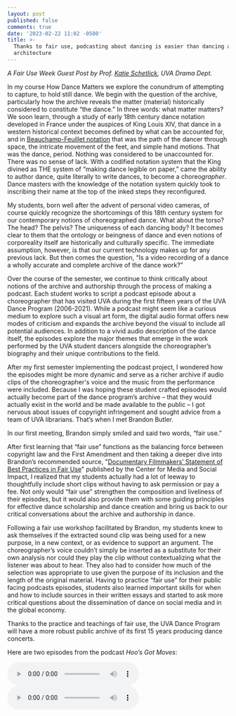 ```yaml
---
layout: post
published: false
comments: true
date: '2023-02-22 11:02 -0500'
title: >-
  Thanks to fair use, podcasting about dancing is easier than dancing about
  architecture
---
```


*A Fair Use Week Guest Post by Prof. [Katie Schetlick](https://www.katieschetlick.com), UVA Drama Dept.*

In my course How Dance Matters we explore the conundrum of attempting to capture, to hold still dance. We begin with the question of the archive, particularly how the archive reveals the matter (material) historically considered to constitute “the dance.” In three words: what matter matters? We soon learn, through a study of early 18th century dance notation developed in France under the auspices of King Louis XIV, that dance in a western historical context becomes defined by what can be accounted for, and in [Beauchamp-Feuillet notation](https://publicdomainreview.org/collection/collection-of-dances-in-choreography-notation-1700) that was the path of the dancer through space, the intricate movement of the feet, and simple hand motions. That was the dance, period. Nothing was considered to be unaccounted for. There was no sense of lack. With a codified notation system that the King divined as THE system of “making dance legible on paper,” came the ability to author dance, quite literally to write dances, to become a choreo*grapher*. Dance masters with the knowledge of the notation system quickly took to inscribing their name at the top of the inked steps they reconfigured. 

My students, born well after the advent of personal video cameras, of course quickly recognize the shortcomings of this 18th century system for our contemporary notions of choreographed dance. What about the torso? The head? The pelvis? The uniqueness of each dancing body? It becomes clear to them that the ontology or beingness of dance and even notions of corporeality itself are historically and culturally specific. The immediate assumption, however, is that our current technology makes up for any previous lack. But then comes the question, “Is a video recording of a dance a wholly accurate and complete archive of the dance work?”

Over the course of the semester, we continue to think critically about notions of the archive and authorship through the process of making a podcast. Each student works to script a podcast episode about a choreographer that has visited UVA during the first fifteen years of the UVA Dance Program (2006-2021). While a podcast might seem like a curious medium to explore such a visual art form, the digital audio format offers new modes of criticism and expands the archive beyond the visual to include all potential audiences. In addition to a vivid audio description of the dance itself, the episodes explore the major themes that emerge in the work performed by the UVA student dancers alongside the choreographer’s biography and their unique contributions to the field. 

After my first semester implementing the podcast project, I wondered how the episodes might be more dynamic and serve as a richer archive if audio clips of the choreographer's voice and the music from the performance were included. Because I was hoping these student crafted episodes would actually become part of the dance program’s archive – that they would actually exist in the world and be made available to the public – I got nervous about issues of copyright infringement and sought advice from a team of UVA librarians. That’s when I met Brandon Butler. 

In our first meeting, Brandon simply smiled and said two words, “fair use.”

After first learning that “fair use” functions as the balancing force between copyright law and the First Amendment and then taking a deeper dive into Brandon’s recommended source, "[Documentary Filmmakers’ Statement of Best Practices in Fair Use](https://cmsimpact.org/code/documentary-filmmakers-statement-of-best-practices-in-fair-use/#1-Employing-copyrighted-material-as-the-object-of-social-political-or-cultural-critique)" published by the Center for Media and Social Impact, I realized that my students actually had a lot of leeway to thoughtfully include short clips without having to ask permission or pay a fee. Not only would “fair use” strengthen the composition and liveliness of their episodes, but it would also provide them with some guiding principles for effective dance scholarship and dance creation and bring us back to our critical conversations about the archive and authorship in dance. 

Following a fair use workshop facilitated by Brandon, my students knew to ask themselves if the extracted sound clip was being used for a new purpose, in a new context, or as evidence to support an argument. The choreographer’s voice couldn’t simply be inserted as a substitute for their own analysis nor could they play the clip without contextualizing what the listener was about to hear. They also had to consider how much of the selection was appropriate to use given the purpose of its inclusion and the length of the original material. Having to practice “fair use” for their public facing podcasts episodes, students also learned important skills for when and how to include sources in their written essays and started to ask more critical questions about the dissemination of dance on social media and in the global economy.

Thanks to the practice and teachings of fair use, the UVA Dance Program will have a more robust public archive of its first 15 years producing dance concerts. 

Here are two episodes from the podcast *Hoo’s Got Moves*:

![“Jesse Laurita-Spanglet” by Ellie Byrd](https://github.com/uvalib/thetaper/blob/master/images/PodcastFinal_EllieByrd.mp3)
![“Christopher K. Morgan” by Christine Okenquist](https://github.com/uvalib/thetaper/blob/master/images/PodcastFinal_ChristinaOkenquist.mp3)

